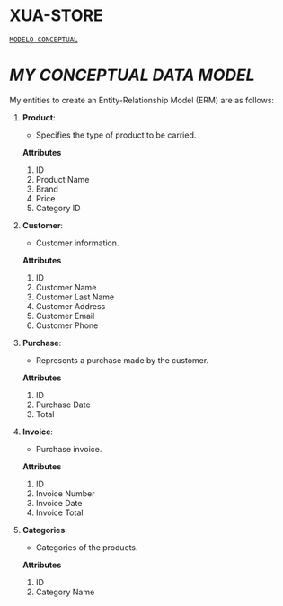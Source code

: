 # XUA-STORE

[`MODELO CONCEPTUAL`](https://www.notion.so/MODELO-CONCEPTUAL-4c22c674cddf4b0380a971473a500c7e?pvs=21)

# ***MY CONCEPTUAL DATA MODEL***

My entities to create an Entity-Relationship Model (ERM) are as follows:

1. **Product**:
    - Specifies the type of product to be carried.
    
    **Attributes** 
    
    1. ID
    2. Product Name
    3. Brand
    4. Price
    5. Category ID
2. **Customer**:
    - Customer information.
    
    **Attributes**
    
    1. ID
    2. Customer Name
    3. Customer Last Name
    4. Customer Address
    5. Customer Email
    6. Customer Phone
3. **Purchase**:
    - Represents a purchase made by the customer.
    
    **Attributes**
    
    1. ID
    2. Purchase Date
    3. Total
4. **Invoice**:
    - Purchase invoice.
    
    **Attributes**
    
    1. ID
    2. Invoice Number
    3. Invoice Date
    4. Invoice Total
5. **Categories**:
    - Categories of the products.
    
    **Attributes**
    
    1. ID
    2. Category Name